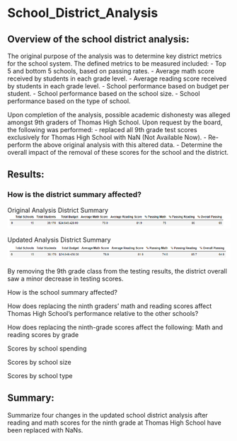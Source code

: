 # School_District_Analysis

## Overview of the school district analysis: 
The original purpose of the analysis was to determine key district metrics for the school system.  The defined metrics to be measured included:
    - Top 5 and bottom 5 schools, based on passing rates.
    - Average math score received by students in each grade level.
    - Average reading score received by students in each grade level.
    - School performance based on budget per student.
    - School performance based on the school size.
    - School performance based on the type of school.
    
Upon completion of the analysis, possible academic dishonesty was alleged amongst 9th graders of Thomas High School.  Upon request by the board, 
the following was performed:
    - replaced all 9th grade test scores exclusively for Thomas High School with NaN (Not Available Now).
    - Re-perform the above original analysis with this altered data.
    - Determine the overall impact of the removal of these scores for the school and the district.

## Results: 
### How is the district summary affected?
Original Analysis District Summary
![Original Analysis District Summary.png](https://github.com/nseddon/School_District_Analysis/blob/main/Resources/README%20examples/Original_district_summary.PNG)

Updated Analysis District Summary
![Updated Analysis District Summary.png](https://github.com/nseddon/School_District_Analysis/blob/main/Resources/README%20examples/Updated_district_summary.PNG)

By removing the 9th grade class from the testing results, the district overall saw a minor decrease in testing scores.

How is the school summary affected?




How does replacing the ninth graders’ math and reading scores affect Thomas High School’s performance relative to the other schools?




How does replacing the ninth-grade scores affect the following:
Math and reading scores by grade



Scores by school spending



Scores by school size



Scores by school type

## Summary: 
Summarize four changes in the updated school district analysis after reading and math scores for the ninth grade at Thomas High School have been replaced with NaNs.
